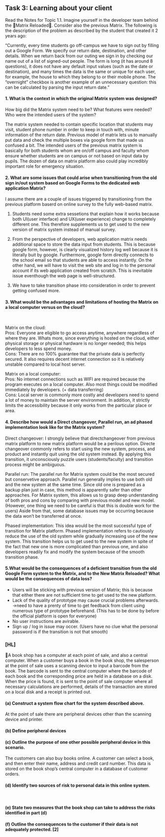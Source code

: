 ## Task 3:  Learning about your client

Read the Notes for Topic 1.1. Imagine yourself in the developer team behind the 🌟Matrix Reloaded🌟. 
Consider also the previous Matrix. The following is the description of the problem as described by the student that created it 2 years ago:

“Currently, every time students go off-campus we have to sign out by filling out a Google Form. We specify our return date, destination, and other details. When we return back from our outing we sign in by checking our name out of a list of  signed-out people. The form is long (it has around 8 questions), it does not have any default input values (such as the date or destination), and many times the data is the same or unique for each user, for example, the house to which they belong to or their mobile phone. The
“overnight” checkbox is another example of an unnecessary question: this can be calculated by parsing
the input return date.”

#### 1. What is the context in which the original Matrix system was designed?<br>
How big did the Matrix system need to be? 
What features were needed?
Who were the intended users of the system?<br>

The matrix system needed to contain specific location that students may visit, student phone number in order to keep in touch with, minute information of the return date. Previous model of matrix lets us to manually put data and check the multiple boxes via google form that made us confused a bit. The intended users of the previous matrix system is basically for both students whom are on/off campus and faculty whom ensure whether students are on campus or not based on input data by pupils. The dozen of data on matrix platform also could play incredibly important role for emergency situation.

#### 2. What are some issues that could arise when transitioning from the old sign in/out system based on Google Forms to the dedicated web application Matrix? <br>

I assume there are a couple of issues triggered by transitioning from the previous platform baserd on online survey to the fully web-based matrix.<br>

1. Students need some extra sessetions that explain how it works because both UI(user interface) and UX(user experience) change to completely different one.
This therefore supplements us to get used to the new version of matrix system instead of manual survey. <br>

2. From the perspective of developers, web application matrix needs additional space to store the data input from students. This is because google form, however, is clearly visualized history log  well because it is literally buit by google. Furthermore, google form directly connects to the school email so that students are able to access instantly. On the other hand, we will have to visit the web site and log in to the personal account if its web application created from scratch. This is inevitable issue eventhough the web page is well-structured. <br>
3. We have to take transition phase into consideration in order to prevent getting confused more. 

#### 3. What would be the advantages and limitations of hosting the Matrix on a local computer versus on the cloud?
<br>

Matrix on the cloud: <br>
Pros: Everyone are eligible to go access anytime, anywhere regardless of where they are. Whats more, since everything is hosted on the cloud, either physical storage or physical hardware is no longer needed; this helps developers to less spend money.<br>
Cons: There are no 100% guarantee that the private data is perfectly secured. It also requires decent internet connection so it is relatively unstable compared to local host server.<br>

Matrix on a local computer:<br>
Pros: No internet connections such as WIFI are required because the program executes on a local computer. Also most things could be modified immediately by developers. (+ data transferring)<br>
Cons: Local server is commonly more costly and developers need to spend a lot of money to maintain the server environment. In addition, it strictly limits the accessibility because it only works from the particular place or area.<br>

#### 4. Describe how would a Direct changeover, Parallel run, an ad phased implementation look like for the Matrix system? <br>

Direct changeover: I strongly believe that directchangeover from previous matrix platform to new matrix platform would be a perilous option. Directe changeover commonly refers to start using the new system, process, and product and instantly quit using the old system instead. By applying this transition, it unconsciously puzzle users (students/faculty) and transition process might be ambiguous.<br>

Parallel run: The parallel run for Matrix system could be the most secured but conservetive approach. Parallel run generally implies to use both old and the new system at the same time. Since old one is prepared as a backup plan just in case, this method is apparently safer than other approaches. For Matrix system, this allows us to grasp deep understanding of both pros and cons by comparing with previous model and new model. (However, one thing we need to be careful is that this is double work for the users) Aside from that, some database issues may be occurring because the data won’t be transferred at once.<br>

Phased implementation: This idea would be the most successful type of transition for Matrix platform. Phased implementation refers to cautiously reduce the use of the old system while gradually increasing use of the new system. This transition helps us to get used to the new system in spite of the fact that new one is more complicated than previous one, and also developers readily fix and modify the system because of the smooth transition phase.<br>

#### 5.What would be the consequences of a deficient transition from the old Google Form system to the Matrix, and to the New Matrix Reloaded? What would be the consequences of data loss?<br>

- Users will be sticking with previous version of Matrix; this is because that either there are not sufficient time to get used to the new platform.
- Lack of the quality of prototype may cause crucial problems afterwards.
→need to have a prenty of time to get feedback from client using numerous type of prototype beforehand. (This has to be done by before the official platform is open for everyone)
- No user instructions are avirable. 
- Sign up / log in issue may occer. (Users have no clue what the personal password is if the transition is not that smooth)






### [HL]
📔A book shop has a computer at each point of sale, and also a central computer. When a customer buys a book in the book shop, the salesperson at the point of sale uses a scanning device to input a barcode from the book. The barcode is sent to the central computer where the barcode of each book and the corresponding price are held in a database on a disk. When the price is found, it is sent to the point of sale computer where all necessary calculations are performed, details of the transaction are stored on a local disk and a receipt is printed out.

#### (a) Construct a system flow chart for the system described above. <br>


At the point of sale there are peripheral devices other than the scanning device and printer.
#### (b) Define peripheral devices <br>

#### (c) Outline the purpose of one other possible peripheral device in this scenario.<br>


The customers can also buy books online. A customer can select a book, and then enter their name, address and credit card number. This data is stored on the book shop’s central computer in a database of customer orders.
#### (d) Identify two sources of risk to personal data in this online system. 
<br>

#### (e) State two measures that the book shop can take to address the risks identified in part (d) <br>


#### (f) Outline the consequences to the customer if their data is not adequately protected. [2]
<br>

